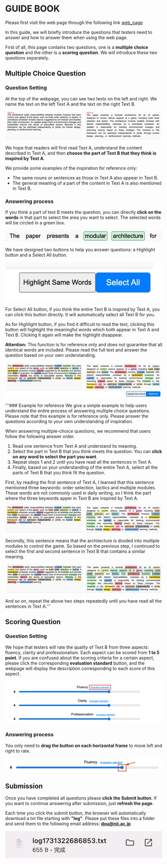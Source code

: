 # GUIDE BOOK
Please first visit the web page through the following link [web_page](http://47.95.158.98:8530/)

In this guide, we will briefly introduce the questions that testers need to answer and how to answer them when using the web page.

First of all, this page contains two questions, one is a **multiple choice question** and the other is a **scoring question**. We will introduce these two questions separately.

## Multiple Choice Question
### Question Setting
At the top of the webpage, you can see two texts on the left and right. We name the text on the left Text A and the text on the right Text B. 

![Two texts at the top of the webpage](GUIDE_BOOK/multi.png)

We hope that readers will first read Text A, understand the content described in Text A, and then **choose the part of Text B that they think is inspired by Text A**.

We provide some examples of the inspiration for reference only:
- The same nouns or sentences as those in Text A also appear in Text B.
- The general meaning of a part of the content in Text A is also mentioned in Text B.

### Answering process
If you think a part of text B meets the question, you can directly **click on the words** in that part to select the area you want to select. The selected words will be circled in a green box.

![Selection](GUIDE_BOOK/select.png)

We have designed two buttons to help you answer questions: a Highlight button and a Select All button.

![Hightlight and Select All button](GUIDE_BOOK/button.png)

For Select All button, if you think the entire Text B is inspired by Text A, you can click this button directly. It will automatically select all Text B for you.

As for Highlight button, if you find it difficult to read the text, clicking this button will highlight the meaningful words which both appear in Text A and Text B. Clicking it again will make the highlight disappear.

**Attention:** This function is for reference only and does not guarantee that all identical words are included. Please read the full text and answer the question based on your own understanding.

![Hightlight](GUIDE_BOOK/highlight.png)

'''### Example for reference
We give a simple example to help users understand the entire process of answering multiple choice questions. Please note that this example is for reference only. Please answer the questions according to your own understanding of inspiration.

When answering multiple-choice questions, we recommend that users follow the following answer order.
1. Read one sentence from Text A and understand its meaning.
2. Select the part in Text B that you think meets the question. You can **click on any word to select the part you want**.
3. Repeat steps 1 and 2 until you have read all the sentences in Text A.
4. Finally, based on your understanding of the entire Text A, select all the parts of Text B that you think fit the question.

First, by reading the first sentence of Text A, I learned that this sentence mentioned three keywords: order selection, tactics and multiple modules. These words are not commonly used in daily writing, so I think the part where the three keywords apper in Text B are inspired by Text A.

![Step 1](GUIDE_BOOK/step_1.png)

Secondly, this sentence means that the architecture is divided into multiple modules to control the game. So based on the previous step, I continued to select the first and second sentence in Text B that contains a similar meaning. 

![Step 2](GUIDE_BOOK/step_2.png)

And so on, repeat the above two steps repeatedly until you have read all the sentences in Text A.'''

## Scoring Question
### Question Setting
We hope that testers will rate the quality of Text B from three aspects: fluency, clarity and professionalism. Each aspect can be scored from **1 to 5 point**. If you are confused about the scoring criteria for a certain aspect, please click the corresponding **evaluation standard** button, and the webpage will display the description corresponding to each score of this aspect.

![Scoring question](GUIDE_BOOK/scoring.png)

### Answering process
You only need to **drag the button on each horizontal frame** to move left and right to rate.

![Scoring button](GUIDE_BOOK/score_button.png)

## Submission
Once you have completed all questions please **click the Submit button**. If you want to continue answering after submission, just **refresh the page**.

Each time you click the submit button, the browser will automatically download a txt file starting with **"log"**. Please put these files into a folder and send them to the following email address: **dou@nii.ac.jp**

![Submit](GUIDE_BOOK/submission.png)
